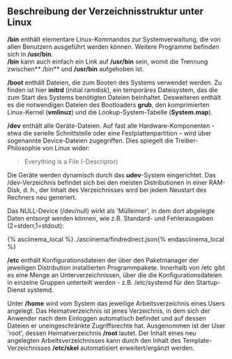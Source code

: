 ## Beschreibung der Verzeichnisstruktur unter Linux
<!--sec data-title="/bin" data-id="section0" data-collapse=true data-show=true show="Read" hide="Hide" ces-->
**/bin** enthält elementare Linux-Kommandos zur Systemverwaltung, die von allen Benutzern ausgeführt werden können. Weitere Programme befinden sich in **/usr/bin**.  
**/bin** kann auch einfach ein Link auf **/usr/bin** sein, womit die Trennung zwischen** /bin** und **/usr/bin** aufgehoben ist.
<!--endsec-->

<!--sec data-title="/boot" data-id="section1" data-collapse=true data-show=true ces-->
**/boot** enthält Dateien, die zum Booten des Systems verwendet werden. Zu finden ist hier **initrd** \(initial ramdisk\), ein temporäres Dateisystem, das die zum Start des Systems benötigten Dateien beinhaltet. Desweiteren enthält es die notwendigen Dateien des Bootloaders **grub**, den komprimierten Linux-Kernel \(**vmlinuz**\) und die Lookup-System-Tabelle \(**System.map**\).
<!--endsec-->

<!--sec data-title="/dev" data-id="section2" data-collapse=true data-show=true ces-->
**/dev** enthält alle Geräte-Dateien. Auf fast alle Hardware-Komponenten - etwa die serielle Schnittstelle oder eine Festplattenpartition – wird über sogenannte Device-Dateien zugegriffen. Dies spiegelt die Treiber-Philosophie von Linux wider:


> Everything is a File \(-Descriptor\)

Die Geräte werden dynamisch durch das **udev**-System eingerichtet. Das /dev-Verzeichnis befindet sich bei den meisten Distributionen in einer RAM-Disk, d. h., der Inhalt des Verzeichnisses wird bei jedem Neustart des Rechners neu generiert.

Das NULL-Device \(/dev/null\) wirkt als 'Mülleimer', in dem dort abgelegte Daten entsorgt werden können, wie z.B. Standard- und Fehlerausgaben \(2=stderr,1=stdout\):  

{% asciinema_local %}../asciinema/findredirect.json{% endasciinema_local %}
<!--endsec-->

<!--sec data-title="/etc" data-id="section3" data-collapse=true data-show=true ces-->
**/etc** enthält Konfigurationsdateien der über den Paketmanager der jeweiligen Distribution installierten Programmpakete. Innerhalb von /etc gibt es eine Menge an Unterverzeichnissen, über die die Konfigurationsdateien in einzelne Gruppen unterteilt werden - z.B. /etc/systemd für den Startup-Dienst systemd.

<!--endsec-->

<!--sec data-title="/home" data-id="section4" data-collapse=true data-show=true ces-->
Unter **/home** wird vom System das jeweilige Arbeitsverzeichnis eines Users angelegt. Das Heimatverzeichnis ist jenes Verzeichnis, in dem sich der Anwender nach dem Einloggen automatisch befindet und auf dessen Dateien er uneingeschränkte Zugriffsrechte hat. Ausgenommen ist der User 'root', dessen Heimatverzeichnis **/root** lautet.
Der Inhalt eines neu angelegten Arbeitsverzeichnisses kann durch den Inhalt des Template-Verzeichnisses **/etc/skel** automatisiert erweitert/ergänzt werden.


<!--endsec-->


